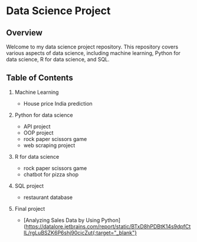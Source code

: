 # Data Science Project

## Overview
Welcome to my data science project repository. This repository covers various aspects of data science, including machine learning, Python for data science, R for data science, and SQL.

## Table of Contents
1. Machine Learning
    - House price India prediction
2. Python for data science
    - API project
    - OOP project
    - rock paper scissors game
    - web scraping project
3. R for data science
    - rock paper scissors game
    - chatbot for pizza shop
4. SQL project
    - restaurant database

5. Final project
    - [Analyzing Sales Data by Using Python](https://datalore.jetbrains.com/report/static/BTxD8hPDBtK14s9dpfCtIL/rgLuBSZK6P6shj90cicZut{:target="_blank"}
